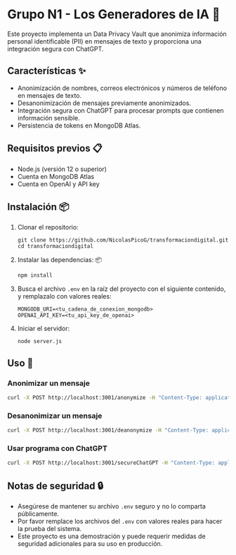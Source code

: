 # Grupo N1  - Los Generadores de IA 🤖

Este proyecto implementa un Data Privacy Vault que anonimiza información personal identificable (PII) en mensajes de texto y proporciona una integración segura con ChatGPT.

## Características ✨

- Anonimización de nombres, correos electrónicos y números de teléfono en mensajes de texto.
- Desanonimización de mensajes previamente anonimizados.
- Integración segura con ChatGPT para procesar prompts que contienen información sensible.
- Persistencia de tokens en MongoDB Atlas.

## Requisitos previos 📋

- Node.js (versión 12 o superior)
- Cuenta en MongoDB Atlas
- Cuenta en OpenAI y API key

## Instalación 📦

1. Clonar el repositorio:
   ```
   git clone https://github.com/NicolasPicoG/transformaciondigital.git
   cd transformaciondigital
   ```

2. Instalar las dependencias: 📦
   ```bash
   npm install
   ```

3. Busca el archivo `.env` en la raíz del proyecto con el siguiente contenido, y remplazalo con valores reales:
   ```
   MONGODB_URI=<tu_cadena_de_conexion_mongodb>
   OPENAI_API_KEY=<tu_api_key_de_openai>
   ```

4. Iniciar el servidor:
   ```
   node server.js
   ```

## Uso 🚀

### Anonimizar un mensaje

```bash
curl -X POST http://localhost:3001/anonymize -H "Content-Type: application/json" -d '{"message":"oferta de trabajo para Juan Pérez con email nicopg@example.com y teléfono 1234567890"}'
```

### Desanonimizar un mensaje

```bash
curl -X POST http://localhost:3001/deanonymize -H "Content-Type: application/json" -d '{"anonymizedMessage":"oferta de trabajo para NAME_abc123 con email EMAIL_def456 y teléfono PHONE_ghi789"}'
```

### Usar programa con ChatGPT

```bash
curl -X POST http://localhost:3001/secureChatGPT -H "Content-Type: application/json" -d '{"prompt":"Genera un correo para Juan Pérez (jperez@example.com) sobre su oferta de trabajo"}'
```

## Notas de seguridad 🔒

- Asegúrese de mantener su archivo `.env` seguro y no lo comparta públicamente.
- Por favor remplace los archivos del `.env` con valores reales para hacer la prueba del sistema.
- Este proyecto es una demostración y puede requerir medidas de seguridad adicionales para su uso en producción.
